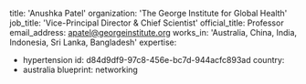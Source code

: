 title: 'Anushka Patel'
organization: 'The George Institute for Global Health'
job_title: 'Vice-Principal Director & Chief Scientist'
official_title: Professor
email_address: apatel@georgeinstitute.org
works_in: 'Australia, China, India, Indonesia, Sri Lanka, Bangladesh'
expertise:
  - hypertension
id: d84d9df9-97c8-456e-bc7d-944acfc893ad
country:
  - australia
blueprint: networking
